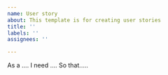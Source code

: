 ```yaml
---
name: User story
about: This template is for creating user stories
title: ''
labels: ''
assignees: ''

---
```


As a ....
I need ....
So that.....
